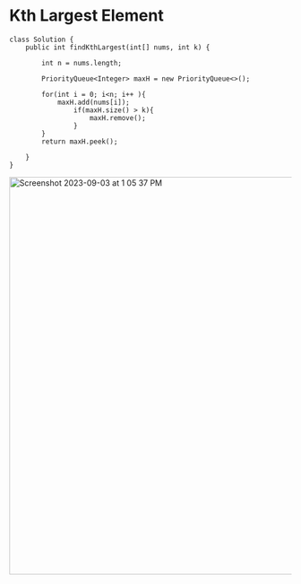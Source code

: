 # Kth Largest Element
```
class Solution {
    public int findKthLargest(int[] nums, int k) {

        int n = nums.length;

        PriorityQueue<Integer> maxH = new PriorityQueue<>();

        for(int i = 0; i<n; i++ ){
            maxH.add(nums[i]);
                if(maxH.size() > k){
                    maxH.remove();
                }
        }
        return maxH.peek();
        
    }
}
```
<img width="709" alt="Screenshot 2023-09-03 at 1 05 37 PM" src="https://github.com/Abhi-Codehub/DSA-/assets/111800760/89b7242c-f22f-4d80-a3ef-b625b407e1e2">

